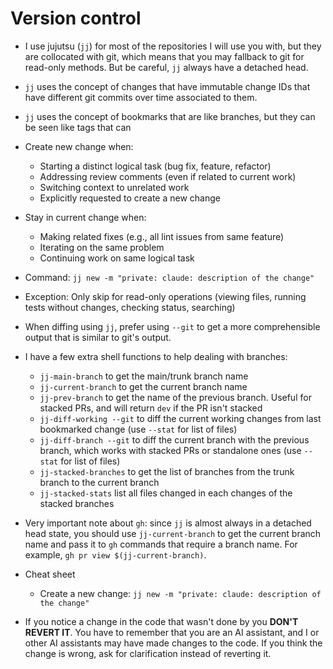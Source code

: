 
# Version control

* I use jujutsu (`jj`) for most of the repositories I will use you with, but they are collocated
  with git, which means that you may fallback to git for read-only methods. But be careful, `jj`
  always have a detached head.

* `jj` uses the concept of changes that have immutable change IDs that have different git commits
  over time associated to them.

* `jj` uses the concept of bookmarks that are like branches, but they can be seen like tags that can

* Create new change when:
  * Starting a distinct logical task (bug fix, feature, refactor)
  * Addressing review comments (even if related to current work)
  * Switching context to unrelated work  
  * Explicitly requested to create a new change

* Stay in current change when:
  * Making related fixes (e.g., all lint issues from same feature)
  * Iterating on the same problem
  * Continuing work on same logical task

* Command: `jj new -m "private: claude: description of the change"`
* Exception: Only skip for read-only operations (viewing files, running tests without changes, checking status, searching)

* When diffing using `jj`, prefer using `--git` to get a more comprehensible output that is similar
  to git's output.

* I have a few extra shell functions to help dealing with branches:
  * `jj-main-branch` to get the main/trunk branch name
  * `jj-current-branch` to get the current branch name
  * `jj-prev-branch` to get the name of the previous branch. Useful for stacked PRs, and will return
    `dev` if the PR isn't stacked
  * `jj-diff-working --git` to diff the current working changes from last bookmarked
    change (use `--stat` for list of files)
  * `jj-diff-branch --git` to diff the current branch with the previous branch, which
    works with stacked PRs or standalone ones (use `--stat` for list of files)
  * `jj-stacked-branches` to get the list of branches from the trunk branch to the current branch
  * `jj-stacked-stats` list all files changed in each changes of the stacked branches

* Very important note about `gh`: since `jj` is almost always in a detached head state, you should
  use `jj-current-branch` to get the current branch name and pass it to `gh` commands that require a
  branch name. For example, `gh pr view $(jj-current-branch)`.

* Cheat sheet
  * Create a new change: `jj new -m "private: claude: description of the change"`

* If you notice a change in the code that wasn't done by you **DON'T REVERT IT**. You have to
  remember that you are an AI assistant, and I or other AI assistants may have made changes to the
  code. If you think the change is wrong, ask for clarification instead of reverting it.
